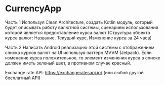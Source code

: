 # CurrencyApp
Часть 1
  Используя Clean Architecture, создать Kotlin модуль, который будет описывать работу валютной системы, сценарием использования которой является предоставление курса валют (Структура объекта курса валют: Название, Текущий курс, Изменение курса за 24 часа)

Часть 2
  Написать  Android реализацию этой системы с отображением списка курсов валют на UI используя паттерн MVVM (Jetpack). Если изменение курса положительное, то элемент изменения курса в списке должен иметь зеленый цвет, в противном случае красный.

Exchange rate API: https://exchangeratesapi.io/ (или любой другой бесплатный API)
